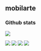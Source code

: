 ## mobilarte

### Github stats

![](http://github-profile-summary-cards.vercel.app/api/cards/profile-details?username=mobilarte&theme=default) 

![](http://github-profile-summary-cards.vercel.app/api/cards/repos-per-language?username=mobilarte&theme=default) 
![](http://github-profile-summary-cards.vercel.app/api/cards/most-commit-language?username=mobilarte&theme=default) 
![](http://github-profile-summary-cards.vercel.app/api/cards/stats?username=mobilarte&theme=default) 
![](http://github-profile-summary-cards.vercel.app/api/cards/productive-time?username=mobilarte&theme=default&utcOffset=8) 
